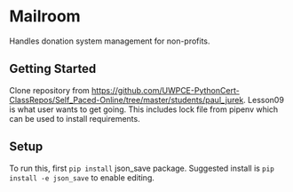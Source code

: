 # Mailroom

Handles donation system management for non-profits.  

## Getting Started

Clone repository from https://github.com/UWPCE-PythonCert-ClassRepos/Self_Paced-Online/tree/master/students/paul_jurek.  Lesson09 is what user wants to get going.  This includes lock file from pipenv which can be used to install requirements.  

## Setup
To run this, first `pip install` json_save package.  Suggested install is `pip install -e json_save` to enable editing.  